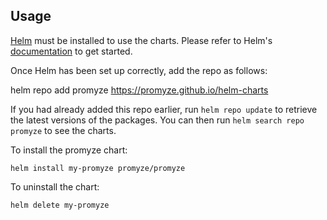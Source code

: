 ## Usage

[Helm](https://helm.sh) must be installed to use the charts.  Please refer to
Helm's [documentation](https://helm.sh/docs) to get started.

Once Helm has been set up correctly, add the repo as follows:

  helm repo add promyze https://promyze.github.io/helm-charts

If you had already added this repo earlier, run `helm repo update` to retrieve
the latest versions of the packages.  You can then run `helm search repo
promyze` to see the charts.

To install the promyze chart:

    helm install my-promyze promyze/promyze

To uninstall the chart:

    helm delete my-promyze